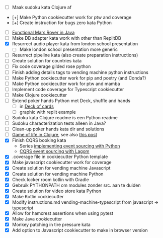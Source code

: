 - [ ] Maak sudoku kata Clojure af
- [+] Make Python cookiecutter work for ptw and coverage
- [+] Create instruction for bugs zero kata Python
- [ ] [Functional Mars Rover in Java](https://github.com/davidibl/MarsRover/tree/master/src/main/java/de/lv1871/dms/MarsRover)
- [ ] Make DB adapter kata work with other than ReplitDB
- [X] Resurrect audio player kata from london school presentation
  - [ ] Make london school presentation more generic
- [ ] Resurrect pipeline kata (also create preparation instructions)
- [ ] Create solution for countries kata
- [ ] Fix code coverage gilded rose python
- [ ] Finish adding details tags to vending machine python instructions
- [ ] Make Python cookiecutter work for pip and poetry (and Conda?)
- [ ] Make Python cookiecutter work for ptw and mamba
- [ ] Implement code coverage for Typescript cookiecutter
- [ ] Make Clojure cookiecutter
- [ ] Extend poker hands Python met Deck, shuffle and hands
  - [ ] in [Deck of cards](https://realpython.com/python-type-checking/)
  - [ ] graphic with replit example
- [ ] Sudoku kata Clojure readme is een Python readme
- [ ] Sudoku characterization tests alleen in Java?
- [ ] Clean-up poker hands kata dir and solutions
- [ ] [Game of life in Clojure](https://medium.com/@pelensky/clojure-conways-game-of-life-289f19b10598), see also [this post](http://clj-me.cgrand.net/)
- [X] Finish CQRS booking kata
   - Series [implementing event sourcing with Python](https://breadcrumbscollector.tech/implementing-event-sourcing-in-python-part-1-aggregates/) 
   - [CQRS event sourcing with Lagom](https://nljug.org/java-magazine/cqrs-a-event-sourcing-met-lagom/)
- [X] .coverage file in cookiecutter Python template
- [X] Make javascript cookiecutter work for coverage
- [X] Create solution for vending machine Javascript
- [X] Create solution for vending machine Python
- [X] Check locker room kotlin with Gradle
- [X] Gebruik PYTHONPATH om modules zonder src. aan te duiden
- [X] Create solution for video store kata Python
- [X] Make Kotlin cookiecutter
- [X] Modify instructions.md vending-machine-typescript from javascript -> typescript
- [X] Allow for hamcrest assertions when using pytest
- [X] Make Java cookiecutter
- [X] Monkey patching in tire pressure kata
- [X] Add option to Javascript cookiecutter to make in browser version
